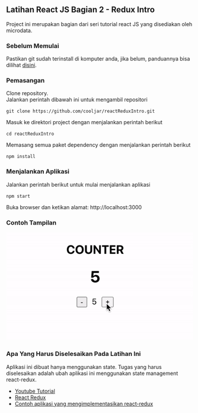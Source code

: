 ## Latihan React JS Bagian 2 - Redux Intro
Project ini merupakan bagian dari seri tutorial react JS yang disediakan oleh microdata.

### Sebelum Memulai
Pastikan git sudah terinstall di komputer anda, 
jika belum, panduannya bisa dilihat [disini](https://git-scm.com/book/en/v2/Getting-Started-Installing-Git).<br />

### Pemasangan
Clone repository.<br />
Jalankan perintah dibawah ini untuk mengambil repositori
```
git clone https://github.com/cooljar/reactReduxIntro.git
```

Masuk ke direktori project dengan menjalankan perintah berikut
```
cd reactReduxIntro
```

Memasang semua paket dependency dengan menjalankan perintah berikut
```
npm install
```

### Menjalankan Aplikasi
Jalankan perintah berikut untuk mulai menjalankan aplikasi
```
npm start
```
Buka browser dan ketikan alamat: http://localhost:3000

### Contoh Tampilan
![Alt Text](reactReduxIntro.gif)

### Apa Yang Harus Diselesaikan Pada Latihan Ini
Aplikasi ini dibuat hanya menggunakan state. Tugas yang harus diselesaikan adalah ubah aplikasi ini menggunakan state management react-redux.

- [Youtube Tutorial](https://www.youtube.com/watch?v=YjQKBERnDOs)
- [React Redux](https://react-redux.js.org/introduction/quick-start)
- [Contoh aplikasi yang mengimplementasikan react-redux](https://github.com/dceddia/redux-intro)


